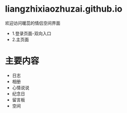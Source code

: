# liangzhixiaozhuzai.github.io
欢迎访问暖蕊的情侣空间界面
- 1.登录页面-双向入口
- 2.主页面

# 主要内容 
- 日志
- 相册
- 心情说说
- 纪念日
- 留言板
- 空间
